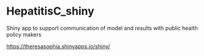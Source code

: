 # HepatitisC_shiny
Shiny app to support communication of model and results with public health policy makers

https://theresasophia.shinyapps.io/shiny/
